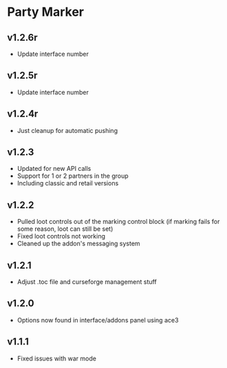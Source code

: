 # Party Marker

## v1.2.6r

- Update interface number

## v1.2.5r

- Update interface number

## v1.2.4r

- Just cleanup for automatic pushing

## v1.2.3

- Updated for new API calls
- Support for 1 or 2 partners in the group
- Including classic and retail versions

## v1.2.2

- Pulled loot controls out of the marking control block (if marking fails for some reason, loot can still be set)
- Fixed loot controls not working
- Cleaned up the addon's messaging system

## v1.2.1

- Adjust .toc file and curseforge management stuff

## v1.2.0

- Options now found in interface/addons panel using ace3

## v1.1.1

- Fixed issues with war mode
